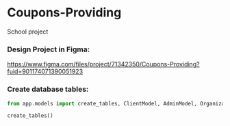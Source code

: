 # Coupons-Providing
School project

### Design Project in Figma:
https://www.figma.com/files/project/71342350/Coupons-Providing?fuid=901174071390051923


### Create database tables:

```python
from app.models import create_tables, ClientModel, AdminModel, OrganizationModel, RecordModel

create_tables()
```